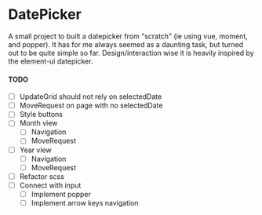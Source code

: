 # DatePicker

A small project to built a datepicker from "scratch" (ie using vue, moment, and popper). It has for me always seemed as a daunting task, but turned out to be quite simple so far.
Design/interaction wise it is heavily inspired by the element-ui datepicker.

#### TODO

- [ ] UpdateGrid should not rely on selectedDate
- [ ] MoveRequest on page with no selectedDate
- [ ] Style buttons
- [ ] Month view
  - [ ] Navigation
  - [ ] MoveRequest
- [ ] Year view
  - [ ] Navigation
  - [ ] MoveRequest
- [ ] Refactor scss
- [ ] Connect with input
  - [ ] Implement popper
  - [ ] Implement arrow keys navigation
